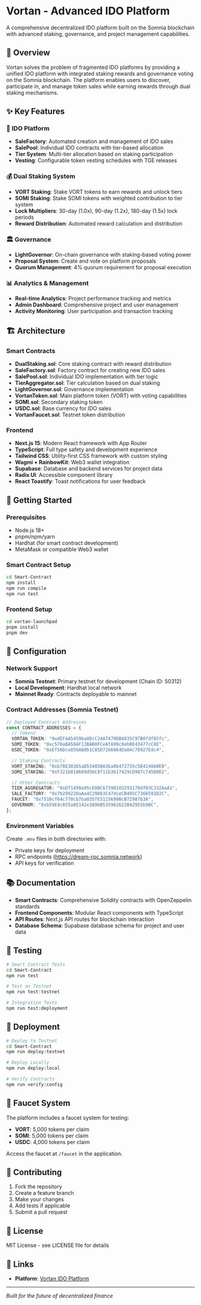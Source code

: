 # Vortan - Advanced IDO Platform

A comprehensive decentralized IDO platform built on the Somnia blockchain with advanced staking, governance, and project management capabilities.

## 🚀 Overview

Vortan solves the problem of fragmented IDO platforms by providing a unified IDO platform with integrated staking rewards and governance voting on the Somnia blockchain. The platform enables users to discover, participate in, and manage token sales while earning rewards through dual staking mechanisms.

## ✨ Key Features

### 🎯 IDO Platform

- **SaleFactory**: Automated creation and management of IDO sales
- **SalePool**: Individual IDO contracts with tier-based allocation
- **Tier System**: Multi-tier allocation based on staking participation
- **Vesting**: Configurable token vesting schedules with TGE releases

### 💰 Dual Staking System

- **VORT Staking**: Stake VORT tokens to earn rewards and unlock tiers
- **SOMI Staking**: Stake SOMI tokens with weighted contribution to tier system
- **Lock Multipliers**: 30-day (1.0x), 90-day (1.2x), 180-day (1.5x) lock periods
- **Reward Distribution**: Automated reward calculation and distribution

### 🏛️ Governance

- **LightGovernor**: On-chain governance with staking-based voting power
- **Proposal System**: Create and vote on platform proposals
- **Quorum Management**: 4% quorum requirement for proposal execution

### 📊 Analytics & Management

- **Real-time Analytics**: Project performance tracking and metrics
- **Admin Dashboard**: Comprehensive project and user management
- **Activity Monitoring**: User participation and transaction tracking

## 🏗️ Architecture

### Smart Contracts

- **DualStaking.sol**: Core staking contract with reward distribution
- **SaleFactory.sol**: Factory contract for creating new IDO sales
- **SalePool.sol**: Individual IDO implementation with tier logic
- **TierAggregator.sol**: Tier calculation based on dual staking
- **LightGovernor.sol**: Governance implementation
- **VortanToken.sol**: Main platform token (VORT) with voting capabilities
- **SOMI.sol**: Secondary staking token
- **USDC.sol**: Base currency for IDO sales
- **VortanFaucet.sol**: Testnet token distribution

### Frontend

- **Next.js 15**: Modern React framework with App Router
- **TypeScript**: Full type safety and development experience
- **Tailwind CSS**: Utility-first CSS framework with custom styling
- **Wagmi + RainbowKit**: Web3 wallet integration
- **Supabase**: Database and backend services for project data
- **Radix UI**: Accessible component library
- **React Toastify**: Toast notifications for user feedback

## 🚀 Getting Started

### Prerequisites

- Node.js 18+
- pnpm/npm/yarn
- Hardhat (for smart contract development)
- MetaMask or compatible Web3 wallet

### Smart Contract Setup

```bash
cd Smart-Contract
npm install
npm run compile
npm run test
```

### Frontend Setup

```bash
cd vortan-launchpad
pnpm install
pnpm dev
```

## 🔧 Configuration

### Network Support

- **Somnia Testnet**: Primary testnet for development (Chain ID: 50312)
- **Local Development**: Hardhat local network
- **Mainnet Ready**: Contracts deployable to mainnet

### Contract Addresses (Somnia Testnet)

```typescript
// Deployed Contract Addresses
const CONTRACT_ADDRESSES = {
  // Tokens
  VORTAN_TOKEN: "0xdEFAA5459ba8DcC24A7470DB4835C97B0fdf85fc",
  SOMI_TOKEN: "0xc578aBA50AF13BAB8FCeAfA99c0eb0E43477cC8E",
  USDC_TOKEN: "0xEf56Dce856AB8b1C85D7266064Da04c78927Edc4",

  // Staking Contracts
  VORT_STAKING: "0xb70E38365aD53485BA3ba8b472735c5D4140A0E0",
  SOMI_STAKING: "0xF321b818669d56C8f11b3617429cD987c745B0D2",

  // Other Contracts
  TIER_AGGREGATOR: "0xDf1499a95cE0BC67390103293178df03C332AaA1",
  SALE_FACTORY: "0x7b299220aAa4C29083C47dceCB495C7366591D2C",
  FAUCET: "0x7510cf64c770cb7ba035fE5115699BcB72987b3A",
  GOVERNOR: "0xb59E4c855a8E142e389bB535962622B42955b9BC",
};
```

### Environment Variables

Create `.env` files in both directories with:

- Private keys for deployment
- RPC endpoints (https://dream-rpc.somnia.network)
- API keys for verification

## 📚 Documentation

- **Smart Contracts**: Comprehensive Solidity contracts with OpenZeppelin standards
- **Frontend Components**: Modular React components with TypeScript
- **API Routes**: Next.js API routes for blockchain interaction
- **Database Schema**: Supabase database schema for project and user data

## 🧪 Testing

```bash
# Smart Contract Tests
cd Smart-Contract
npm run test

# Test on Testnet
npm run test:testnet

# Integration Tests
npm run test:deployment
```

## 🚀 Deployment

```bash
# Deploy to Testnet
cd Smart-Contract
npm run deploy:testnet

# Deploy Locally
npm run deploy:local

# Verify Contracts
npm run verify:config
```

## 🔧 Faucet System

The platform includes a faucet system for testing:

- **VORT**: 5,000 tokens per claim
- **SOMI**: 5,000 tokens per claim
- **USDC**: 4,000 tokens per claim

Access the faucet at `/faucet` in the application.

## 🌟 Contributing

1. Fork the repository
2. Create a feature branch
3. Make your changes
4. Add tests if applicable
5. Submit a pull request

## 📄 License

MIT License - see LICENSE file for details

## 🔗 Links

- **Platform**: [Vortan IDO Platform](https://vortan-mocha.vercel.app/)

---

_Built for the future of decentralized finance_
